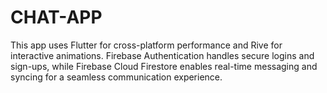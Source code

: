 # CHAT-APP
This app uses Flutter for cross-platform performance and Rive for interactive animations. Firebase Authentication handles secure logins and sign-ups, while Firebase Cloud Firestore enables real-time messaging and syncing for a seamless communication experience.
